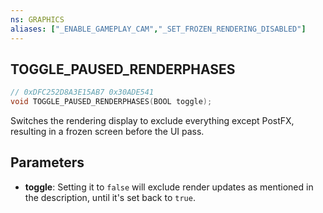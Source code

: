 ```yaml
---
ns: GRAPHICS
aliases: ["_ENABLE_GAMEPLAY_CAM","_SET_FROZEN_RENDERING_DISABLED"]
---
```

## TOGGLE_PAUSED_RENDERPHASES

```c
// 0xDFC252D8A3E15AB7 0x30ADE541
void TOGGLE_PAUSED_RENDERPHASES(BOOL toggle);
```

Switches the rendering display to exclude everything except PostFX, resulting in a frozen screen before the UI pass.

## Parameters
* **toggle**: Setting it to `false` will exclude render updates as mentioned in the description, until it's set back to `true`.
